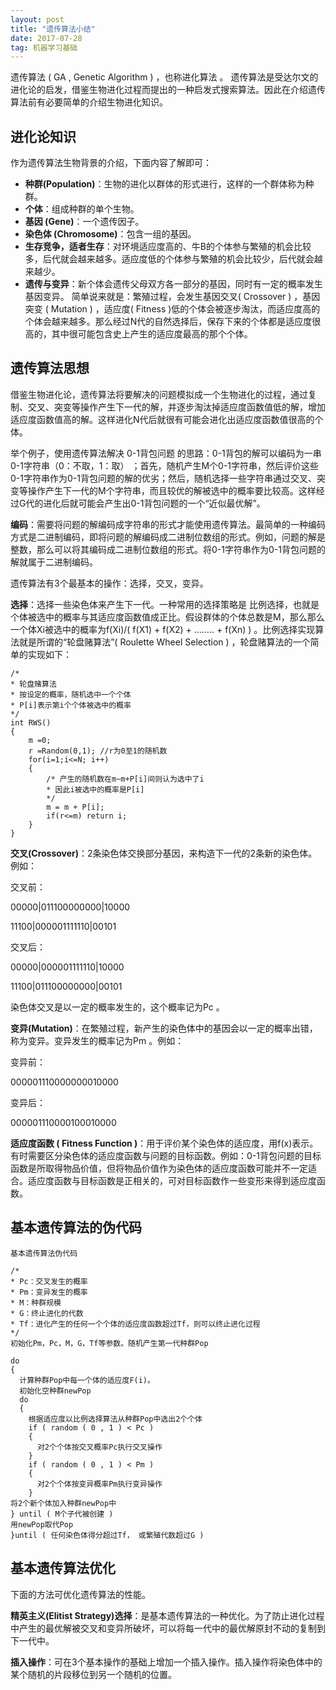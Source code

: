 ```yaml
---
layout: post
title: "遗传算法小结"
date: 2017-07-28   
tag: 机器学习基础 
---
```


遗传算法 ( GA , Genetic Algorithm ) ，也称进化算法 。 遗传算法是受达尔文的进化论的启发，借鉴生物进化过程而提出的一种启发式搜索算法。因此在介绍遗传算法前有必要简单的介绍生物进化知识。

## 进化论知识
作为遗传算法生物背景的介绍，下面内容了解即可：

- **种群(Population)**：生物的进化以群体的形式进行，这样的一个群体称为种群。
- **个体**：组成种群的单个生物。
- **基因 (Gene)**：一个遗传因子。
- **染色体 (Chromosome)**：包含一组的基因。
- **生存竞争，适者生存**：对环境适应度高的、牛B的个体参与繁殖的机会比较多，后代就会越来越多。适应度低的个体参与繁殖的机会比较少，后代就会越来越少。
- **遗传与变异**：新个体会遗传父母双方各一部分的基因，同时有一定的概率发生基因变异。
简单说来就是：繁殖过程，会发生基因交叉( Crossover ) ，基因突变 ( Mutation ) ，适应度( Fitness )低的个体会被逐步淘汰，而适应度高的个体会越来越多。那么经过N代的自然选择后，保存下来的个体都是适应度很高的，其中很可能包含史上产生的适应度最高的那个个体。

## 遗传算法思想
借鉴生物进化论，遗传算法将要解决的问题模拟成一个生物进化的过程，通过复制、交叉、突变等操作产生下一代的解，并逐步淘汰掉适应度函数值低的解，增加适应度函数值高的解。这样进化N代后就很有可能会进化出适应度函数值很高的个体。

举个例子，使用遗传算法解决 0-1背包问题 的思路：0-1背包的解可以编码为一串0-1字符串（0：不取，1：取） ；首先，随机产生M个0-1字符串，然后评价这些0-1字符串作为0-1背包问题的解的优劣；然后，随机选择一些字符串通过交叉、突变等操作产生下一代的M个字符串，而且较优的解被选中的概率要比较高。这样经过G代的进化后就可能会产生出0-1背包问题的一个“近似最优解”。

**编码**：需要将问题的解编码成字符串的形式才能使用遗传算法。最简单的一种编码方式是二进制编码，即将问题的解编码成二进制位数组的形式。例如，问题的解是整数，那么可以将其编码成二进制位数组的形式。将0-1字符串作为0-1背包问题的解就属于二进制编码。

遗传算法有3个最基本的操作：选择，交叉，变异。

**选择**：选择一些染色体来产生下一代。一种常用的选择策略是 比例选择，也就是个体被选中的概率与其适应度函数值成正比。假设群体的个体总数是M，那么那么一个体Xi被选中的概率为f(Xi)/( f(X1) + f(X2) + …….. + f(Xn) ) 。比例选择实现算法就是所谓的“轮盘赌算法”( Roulette Wheel Selection ) ，轮盘赌算法的一个简单的实现如下：
```
/*
* 轮盘赌算法
* 按设定的概率，随机选中一个个体
* P[i]表示第i个个体被选中的概率
*/
int RWS()
{
    m =0;
    r =Random(0,1); //r为0至1的随机数
    for(i=1;i<=N; i++)
    {
        /* 产生的随机数在m~m+P[i]间则认为选中了i
        * 因此i被选中的概率是P[i]
        */
        m = m + P[i];
        if(r<=m) return i;
    }
}
```

**交叉(Crossover)**：2条染色体交换部分基因，来构造下一代的2条新的染色体。例如：

交叉前：

00000|011100000000|10000

11100|000001111110|00101

交叉后：

00000|000001111110|10000

11100|011100000000|00101

染色体交叉是以一定的概率发生的，这个概率记为Pc 。

**变异(Mutation)**：在繁殖过程，新产生的染色体中的基因会以一定的概率出错，称为变异。变异发生的概率记为Pm 。例如：

变异前：

000001110000000010000

变异后：

000001110000100010000

**适应度函数 ( Fitness Function )**：用于评价某个染色体的适应度，用f(x)表示。有时需要区分染色体的适应度函数与问题的目标函数。例如：0-1背包问题的目标函数是所取得物品价值，但将物品价值作为染色体的适应度函数可能并不一定适合。适应度函数与目标函数是正相关的，可对目标函数作一些变形来得到适应度函数。

## 基本遗传算法的伪代码
```
基本遗传算法伪代码

/*
* Pc：交叉发生的概率
* Pm：变异发生的概率
* M：种群规模
* G：终止进化的代数
* Tf：进化产生的任何一个个体的适应度函数超过Tf，则可以终止进化过程
*/
初始化Pm，Pc，M，G，Tf等参数。随机产生第一代种群Pop

do
{ 
  计算种群Pop中每一个体的适应度F(i)。
  初始化空种群newPop
  do
  {
    根据适应度以比例选择算法从种群Pop中选出2个个体
    if ( random ( 0 , 1 ) < Pc )
    {
      对2个个体按交叉概率Pc执行交叉操作
    }
    if ( random ( 0 , 1 ) < Pm )
    {
      对2个个体按变异概率Pm执行变异操作
    }
将2个新个体加入种群newPop中
} until ( M个子代被创建 )
用newPop取代Pop
}until ( 任何染色体得分超过Tf， 或繁殖代数超过G )
```

## 基本遗传算法优化
下面的方法可优化遗传算法的性能。

**精英主义(Elitist Strategy)选择**：是基本遗传算法的一种优化。为了防止进化过程中产生的最优解被交叉和变异所破坏，可以将每一代中的最优解原封不动的复制到下一代中。

**插入操作**：可在3个基本操作的基础上增加一个插入操作。插入操作将染色体中的某个随机的片段移位到另一个随机的位置。